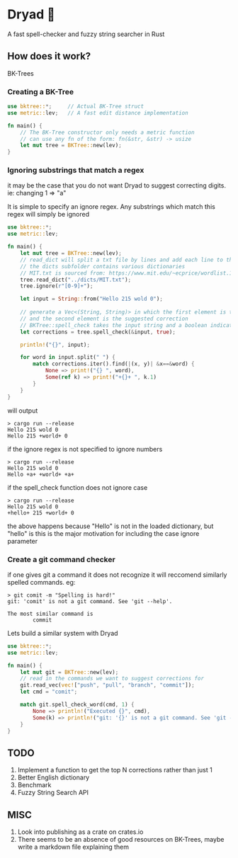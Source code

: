# Dryad 🌴
A fast spell-checker and fuzzy string searcher in Rust 

## How does it work?
BK-Trees 

### Creating a BK-Tree
```rust
use bktree::*;     // Actual BK-Tree struct
use metric::lev;   // A fast edit distance implementation 

fn main() {
    // The BK-Tree constructor only needs a metric function
    // can use any fn of the form: fn(&str, &str) -> usize
    let mut tree = BKTree::new(lev);    
}
```

### Ignoring substrings that match a regex
it may be the case that you do not want Dryad to suggest correcting digits. ie: changing 1 => "a"

It is simple to specify an ignore regex. Any substrings which match this regex will simply be ignored
```rust
use bktree::*;
use metric::lev;

fn main() {
    let mut tree = BKTree::new(lev);
    // read_dict will split a txt file by lines and add each line to the tree
    // the dicts subfolder contains various dictionaries
    // MIT.txt is sourced from: https://www.mit.edu/~ecprice/wordlist.10000
    tree.read_dict("../dicts/MIT.txt");
    tree.ignore(r"[0-9]+");

    let input = String::from("Hello 215 wold 0");
   
    // generate a Vec<(String, String)> in which the first element is the original string
    // and the second element is the suggested correction
    // BKTree::spell_check takes the input string and a boolean indicating whether or not to ignore case
    let corrections = tree.spell_check(&input, true);

    println!("{}", input);

    for word in input.split(" ") {
        match corrections.iter().find(|(x, y)| &x==&word) {
            None => print!("{} ", word),
            Some(ref k) => print!("+{}+ ", k.1)
        }
    }
}
```

will output
```console
> cargo run --release
Hello 215 wold 0
Hello 215 +world+ 0 
```

if the ignore regex is not specified to ignore numbers
```console
> cargo run --release
Hello 215 wold 0
Hello +a+ +world+ +a+ 
``` 

if the spell_check function does not ignore case
```console
> cargo run --release
Hello 215 wold 0
+hello+ 215 +world+ 0
```
the above happens because "Hello" is not in the loaded dictionary, but "hello" is
this is the major motivation for including the case ignore parameter

### Create a git command checker
if one gives git a command it does not recognize it will reccomend similarly spelled commands. 
eg: 
```console
> git comit -m "Spelling is hard!"
git: 'comit' is not a git command. See 'git --help'.

The most similar command is
        commit
```

Lets build a similar system with Dryad
```rust
use bktree::*;
use metric::lev;

fn main() {
    let mut git = BKTree::new(lev);
    // read in the commands we want to suggest corrections for
    git.read_vec(vec!["push", "pull", "branch", "commit"]);
    let cmd = "comit";

    match git.spell_check_word(cmd, 1) {
        None => println!("Executed {}", cmd),
        Some(k) => println!("git: '{}' is not a git command. See 'git --help'.\n\nThe most similar command is\n\t{}", cmd, k)
    }
}
```

## TODO
1. Implement a function to get the top N corrections rather than just 1
2. Better English dictionary
3. Benchmark
4. Fuzzy String Search API

## MISC
1. Look into publishing as a crate on crates.io
2. There seems to be an absence of good resources on BK-Trees, maybe write a markdown file explaining them